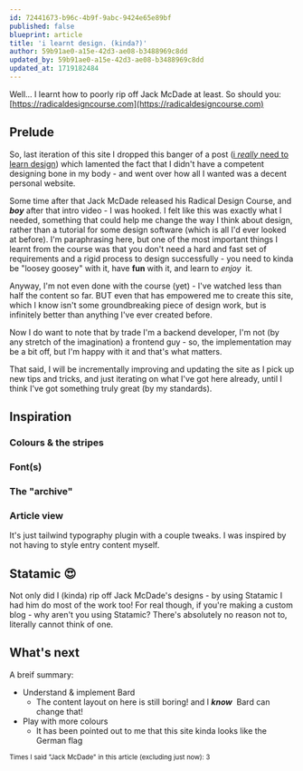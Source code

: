```yaml
---
id: 72441673-b96c-4b9f-9abc-9424e65e89bf
published: false
blueprint: article
title: 'i learnt design. (kinda?)'
author: 59b91ae0-a15e-42d3-ae08-b3488969c8dd
updated_by: 59b91ae0-a15e-42d3-ae08-b3488969c8dd
updated_at: 1719182484
---
```

Well... I learnt how to poorly rip off Jack McDade at least.
So should you:
[https://radicaldesigncourse.com](https://radicaldesigncourse.com)

## Prelude

So, last iteration of this site I dropped this banger of a post ([i _really_ need to learn design](/articles/i-really-need-to-learn-design)) which lamented the fact that I didn't have a competent designing bone in my body - and went over how all I wanted was a decent personal website.

Some time after that Jack McDade released his Radical Design Course, and **_boy_** after that intro video - I was hooked. I felt like this was exactly what I needed, something that could help me change the way I think about design, rather than a tutorial for some design software (which is all I'd ever looked at before). I'm paraphrasing here, but one of the most important things I learnt from the course was that you don't need a hard and fast set of requirements and a rigid process to design successfully - you need to kinda be "loosey goosey" with it, have **fun** with it, and learn to _enjoy_&nbsp; it.

Anyway, I'm not even done with the course (yet) - I've watched less than half the content so far. BUT even that has empowered me to create this site, which I know isn't some groundbreaking piece of design work, but is infinitely better than anything I've ever created before.

Now I do want to note that by trade I'm a backend developer, I'm not (by any stretch of the imagination) a frontend guy - so, the implementation may be a bit off, but I'm happy with it and that's what matters.

That said, I will be incrementally improving and updating the site as I pick up new tips and tricks, and just iterating on what I've got here already, until I think I've got something truly great (by my standards).

## Inspiration

### Colours & the stripes

### Font(s)

### The "archive"

### Article view

It's just tailwind typography plugin with a couple tweaks. I was inspired by not having to style entry content myself.

## Statamic 😍

Not only did I (kinda) rip off Jack McDade's designs - by using Statamic I had him do most of the work too!
For real though, if you're making a custom blog - why aren't you using Statamic? There's absolutely no reason not to, literally cannot think of one.

## What's next

A breif summary:
- Understand & implement Bard
	- The content layout on here is still boring! and I **_know_**&nbsp; Bard can change that!
- Play with more colours
	- It has been pointed out to me that this site kinda looks like the German flag


<small>Times I said "Jack McDade" in this article (excluding just now): 3</small>